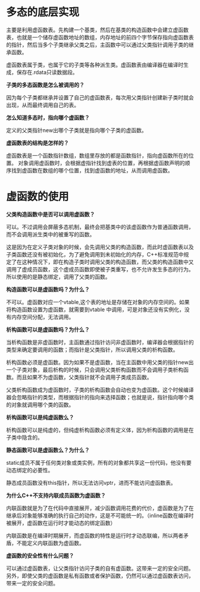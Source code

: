 # 多态的底层实现

主要是利用虚函数表。先构建一个基类，然后在基类的构造函数中会建立虚函数表，也就是一个储存虚函数地址的数组，内存地址的前四个字节保存指向虚函数表的指针，然后当多个子类继承父类之后，主函数中可以通过父类指针调用子类的继承函数。

虚函数表属于类，也属于它的子类等各种派生类。虚函数表由编译器在编译时生成，保存在.rdata只读数据段。

**子类的多态函数是怎么被调用的？**

因为每个子类都继承并设置了自己的虚函数表，每次用父类指针创建新子类时就会出现，从而最终调用自己的表。

**怎么知道多态时，指向哪个虚函数？**

定义的父类指针new出哪个子类就是指向哪个子类的虚函数。

**虚函数表的结构是怎样的？**

虚函数表是一个函数指针数组，数组里存放的都是函数指针，指向虚函数所在的位置。 对象调用虚函数时，会根据虚指针找到虚表的位置，再根据虚函数声明的顺序找到虚函数在数组的哪个位置，找到虚函数的地址，从而调用虚函数。

# 虚函数的使用

**父类构造函数中是否可以调用虚函数？**

可以。不过调用会屏蔽多态机制，最终会把基类中的该虚函数作为普通函数调用，而不会调用派生类中的被重写的函数。

这是因为在定义子类对象的时候，会先调用父类的构造函数，而此时虚函数表以及子类函数还没有被初始化，为了避免调用到未初始化的内存，C++标准规范中规定了在这种情况下，即在构造子类时调用父类的构造函数，而父类的构造函数中又调用了虚成员函数，这个虚成员函数即使被子类重写，也不允许发生多态的行为。所以使用的是静态绑定，调用了父类的函数。

**构造函数可以是虚函数吗？为什么？**

不可以。虚函数对应一个vtable,这个表的地址是存储在对象的内存空间的。如果将构造函数设置为虚函数，就需要到vtable 中调用，可是对象还没有实例化，没有内存空间分配，无法调用。

**析构函数可以是虚函数吗？为什么？**

当析构函数是非虚函数时，主函数通过指针访问非虚函数时，编译器会根据指针的类型来确定要调用的函数；而指针是父类指针，所以调用父类的析构函数。

析构函数必须是虚函数。因为如果不是虚函数，当在主函数中用父类的指针new出一个子类对象，最后析构的时候，只会调用父类析构函数而不会调用子类析构函数。而且如果不为虚函数，父类指针就不会调用子类成员函数。

父类析构函数成为虚函数时，子类的析构函数会自动也变为虚函数。这个时候编译器会忽略指针的类型，而根据指针的指向来选择函数；也就是说，指针指向哪个类的对象就调用哪个类的函数。

**析构函数可以是纯虚函数么？**

析构函数可以是纯虚的，但纯虚析构函数必须有定义体，因为析构函数的调用是在子类中隐含的。

**静态函数可以是虚函数么？为什么？**

static成员不属于任何类对象或类实例，所有的对象都共享这一份代码，他没有要动态绑定的必要性。

静态成员函数没有this指针，所以无法访问vptr，进而不能访问虚函数表。

**为什么C++不支持内联成员函数为虚函数？**

内联函数就是为了在代码中直接展开，减少函数调用花费的代价，虚函数是为了在继承后对象能够准确的执行自己的动作，这是不可能统一的。（inline函数在编译时被展开，虚函数在运行时才能动态的绑定函数）

内联函数是在编译时期展开，而虚函数的特性是运行时才动态联编，所以两者矛盾，不能定义内联函数为虚函数。

**虚函数的安全性有什么问题？**

可以通过虚函数表，让父类指针访问子类的自有虚函数。这带来一定的安全问题。另外，即使父类的虚函数是私有函数或者保护函数，仍然可以通过虚函数表访问，带来一定的安全问题。